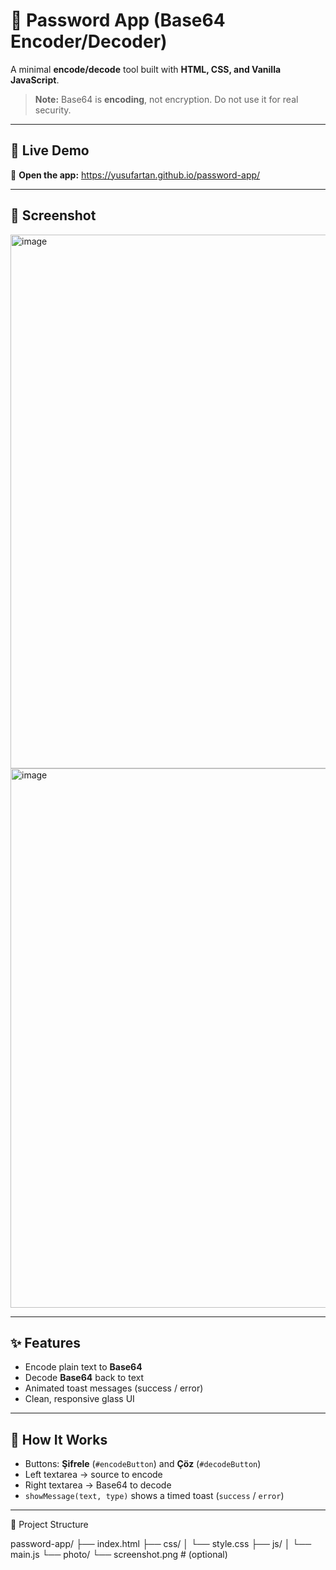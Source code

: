 # 🔐 Password App (Base64 Encoder/Decoder)

A minimal **encode/decode** tool built with **HTML, CSS, and Vanilla JavaScript**.  
> **Note:** Base64 is **encoding**, not encryption. Do not use it for real security.

---

## 🚀 Live Demo
🔗 **Open the app:** https://yusufartan.github.io/password-app/


---

## 📸 Screenshot
<img width="1847" height="854" alt="image" src="https://github.com/user-attachments/assets/5a5d11d7-3e4f-4642-bcf4-2de1239f543c" />
<img width="1847" height="863" alt="image" src="https://github.com/user-attachments/assets/aaf57f2d-a7ad-49db-ac91-e76a8cfbfd50" />


---

## ✨ Features
- Encode plain text to **Base64**
- Decode **Base64** back to text
- Animated toast messages (success / error)
- Clean, responsive glass UI

---

## 🧩 How It Works
- Buttons: **Şifrele** (`#encodeButton`) and **Çöz** (`#decodeButton`)
- Left textarea → source to encode  
- Right textarea → Base64 to decode  
- `showMessage(text, type)` shows a timed toast (`success` / `error`)

---

📂 Project Structure

password-app/
├── index.html
├── css/
│   └── style.css
├── js/
│   └── main.js
└── photo/
    └── screenshot.png   # (optional)
